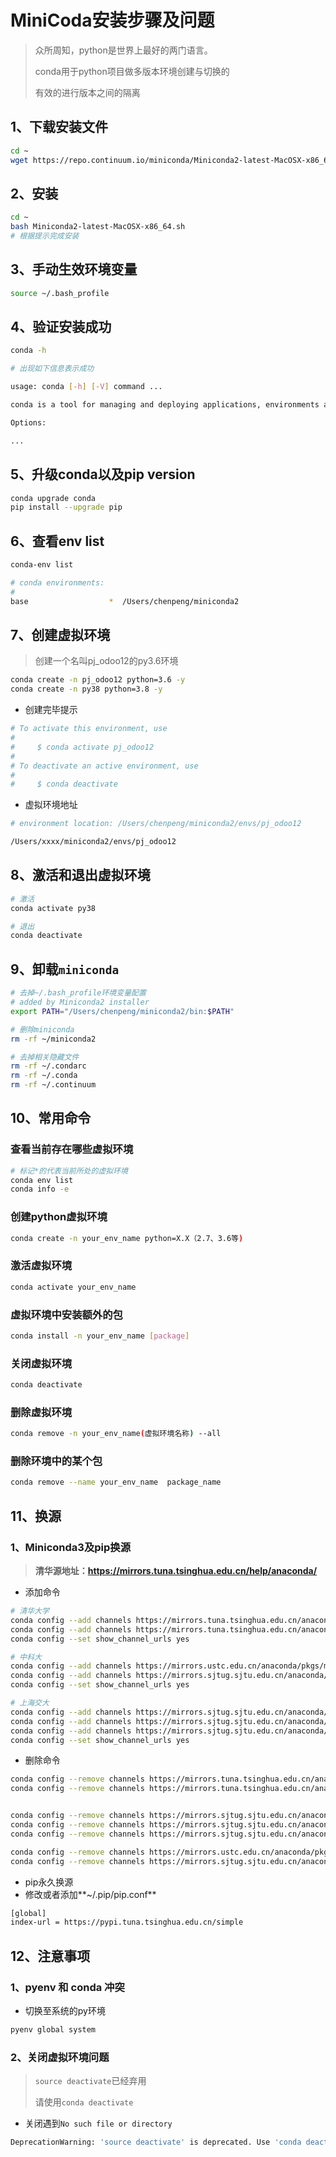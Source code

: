 # MiniCoda安装步骤及问题

> 众所周知，python是世界上最好的两门语言。
>
> conda用于python项目做多版本环境创建与切换的
>
> 有效的进行版本之间的隔离

## 1、下载安装文件

```bash
cd ~
wget https://repo.continuum.io/miniconda/Miniconda2-latest-MacOSX-x86_64.sh
```

## 2、安装

```bash
cd ~
bash Miniconda2-latest-MacOSX-x86_64.sh
# 根据提示完成安装
```

## 3、手动生效环境变量

```bash
source ~/.bash_profile
```

## 4、验证安装成功

```bash
conda -h

# 出现如下信息表示成功

usage: conda [-h] [-V] command ...

conda is a tool for managing and deploying applications, environments and packages.

Options:

...
```

## 5、升级conda以及pip version

```bash
conda upgrade conda
pip install --upgrade pip
```

## 6、查看env list

```bash
conda-env list

# conda environments:
#
base                  *  /Users/chenpeng/miniconda2
```

## 7、创建虚拟环境

> 创建一个名叫pj_odoo12的py3.6环境

```bash
conda create -n pj_odoo12 python=3.6 -y
conda create -n py38 python=3.8 -y

```

- 创建完毕提示

```bash
# To activate this environment, use
#
#     $ conda activate pj_odoo12
#
# To deactivate an active environment, use
#
#     $ conda deactivate
```

- 虚拟环境地址

```bash
# environment location: /Users/chenpeng/miniconda2/envs/pj_odoo12

/Users/xxxx/miniconda2/envs/pj_odoo12
```

## 8、激活和退出虚拟环境

```bash
# 激活
conda activate py38

# 退出
conda deactivate
```

## 9、卸载`miniconda`

```bash
# 去掉~/.bash_profile环境变量配置
# added by Miniconda2 installer
export PATH="/Users/chenpeng/miniconda2/bin:$PATH"

# 删除miniconda
rm -rf ~/miniconda2

# 去掉相关隐藏文件
rm -rf ~/.condarc
rm -rf ~/.conda
rm -rf ~/.continuum
```

## 10、常用命令

### 查看当前存在哪些虚拟环境

```bash
# 标记*的代表当前所处的虚拟环境
conda env list
conda info -e
```

### 创建python虚拟环境

```bash
conda create -n your_env_name python=X.X（2.7、3.6等)
```

### 激活虚拟环境

```bash
conda activate your_env_name
```

### 虚拟环境中安装额外的包

```bash
conda install -n your_env_name [package]
```

### 关闭虚拟环境

```bash
conda deactivate
```

### 删除虚拟环境

```bash
conda remove -n your_env_name(虚拟环境名称) --all
```

### 删除环境中的某个包

```bash
conda remove --name your_env_name  package_name
```



## 11、换源

### 1、Miniconda3及pip换源

> **清华源地址：https://mirrors.tuna.tsinghua.edu.cn/help/anaconda/**

- 添加命令

```bash
# 清华大学
conda config --add channels https://mirrors.tuna.tsinghua.edu.cn/anaconda/pkgs/free/
conda config --add channels https://mirrors.tuna.tsinghua.edu.cn/anaconda/pkgs/main/
conda config --set show_channel_urls yes

# 中科大
conda config --add channels https://mirrors.ustc.edu.cn/anaconda/pkgs/main/
conda config --add channels https://mirrors.sjtug.sjtu.edu.cn/anaconda/pkgs/free/
conda config --set show_channel_urls yes

# 上海交大
conda config --add channels https://mirrors.sjtug.sjtu.edu.cn/anaconda/pkgs/main/
conda config --add channels https://mirrors.sjtug.sjtu.edu.cn/anaconda/pkgs/free/
conda config --add channels https://mirrors.sjtug.sjtu.edu.cn/anaconda/cloud/conda-forge/
conda config --set show_channel_urls yes
```

- 删除命令

```bash
conda config --remove channels https://mirrors.tuna.tsinghua.edu.cn/anaconda/pkgs/free/
conda config --remove channels https://mirrors.tuna.tsinghua.edu.cn/anaconda/pkgs/main/


conda config --remove channels https://mirrors.sjtug.sjtu.edu.cn/anaconda/pkgs/main/
conda config --remove channels https://mirrors.sjtug.sjtu.edu.cn/anaconda/pkgs/free/
conda config --remove channels https://mirrors.sjtug.sjtu.edu.cn/anaconda/cloud/conda-forge/

conda config --remove channels https://mirrors.ustc.edu.cn/anaconda/pkgs/main/
conda config --remove channels https://mirrors.sjtug.sjtu.edu.cn/anaconda/pkgs/free/

```

- pip永久换源
- 修改或者添加**~/.pip/pip.conf**

```bash
[global]
index-url = https://pypi.tuna.tsinghua.edu.cn/simple
```

## 12、注意事项

### 1、pyenv 和 conda 冲突

- 切换至系统的py环境

```bash
pyenv global system
```

### 2、关闭虚拟环境问题

> `source deactivate`已经弃用
>
> 请使用`conda deactivate`

- 关闭遇到`No such file or directory`

```bash
DeprecationWarning: 'source deactivate' is deprecated. Use 'conda deactivate'.
```

